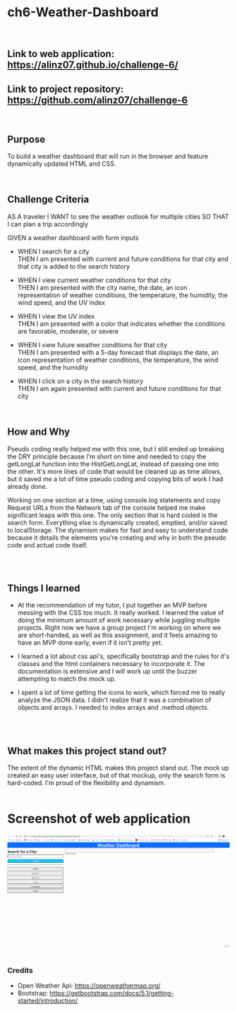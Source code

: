 # ch6-Weather-Dashboard
<br/>

## **Link** to web application: https://alinz07.github.io/challenge-6/ 

## **Link** to project repository: https://github.com/alinz07/challenge-6 
<br/>

## **Purpose**
To build a weather dashboard that will run in the browser and feature dynamically updated HTML and CSS.

<br/>

## **Challenge Criteria**
AS A traveler
I WANT to see the weather outlook for multiple cities
SO THAT I can plan a trip accordingly

GIVEN a weather dashboard with form inputs</br>

* WHEN I search for a city</br>
THEN I am presented with current and future conditions for that city and that city is added to the search history

* WHEN I view current weather conditions for that city</br>
THEN I am presented with the city name, the date, an icon representation of weather conditions, the temperature, the humidity, the wind speed, and the UV index

* WHEN I view the UV index</br>
THEN I am presented with a color that indicates whether the conditions are favorable, moderate, or severe

* WHEN I view future weather conditions for that city</br>
THEN I am presented with a 5-day forecast that displays the date, an icon representation of weather conditions, the temperature, the wind speed, and the humidity

* WHEN I click on a city in the search history</br>
THEN I am again presented with current and future conditions for that city

<br/>

## **How and Why**
Pseudo coding really helped me with this one, but I still ended up breaking the DRY principle because I'm short on time and needed to copy the getLongLat function into the HistGetLongLat, instead of passing one into the other. It's more lines of code that would be cleaned up as time allows, but it saved me a lot of time pseudo coding and copying bits of work I had already done.

Working on one section at a time, using console.log statements and copy Request URLs from the Network tab of the console helped me make significant leaps with this one. The only section that is hard coded is the search form. Everything else is dynamically created, emptied, and/or saved to localStorage. The dynamism makes for fast and easy to understand code because it details the elements you're creating and why in both the pseudo code and actual code itself.

<br/>
<br/>

## **Things I learned**
* At the recommendation of my tutor, I put together an MVP before messing with the CSS too much. It really worked. I learned the value of doing the minimum amount of work necessary while juggling multiple projects. Right now we have a group project
I'm working on where we are short-handed, as well as this assignment, and it feels amazing to have an MVP done early, even if it isn't pretty yet.

* I learned a lot about css api's, specifically bootstrap and the rules for it's classes and the html containers necessary to incorporate it. The documentation is extensive and I will work up until the buzzer attempting to match the mock up.

* I spent a lot of time getting the icons to work, which forced me to really analyze the JSON data. I didn't realize that it was a combination of objects and arrays. I needed to index arrays and .method objects.
<br/>
<br/>

## **What makes this project stand out?**
The extent of the dynamic HTML makes this project stand out. The mock up created an easy user interface, but of that mockup, only the search form is hard-coded. I'm proud of the flexibility and dynamism.
<br/>
<br/>
# Screenshot of web application
![gif-of-webapp](./assets/images/ch6-gif.gif)
<br/>
<br/>

### **Credits**
* Open Weather Api: https://openweathermap.org/ 
* Bootstrap: https://getbootstrap.com/docs/5.1/getting-started/introduction/ 


